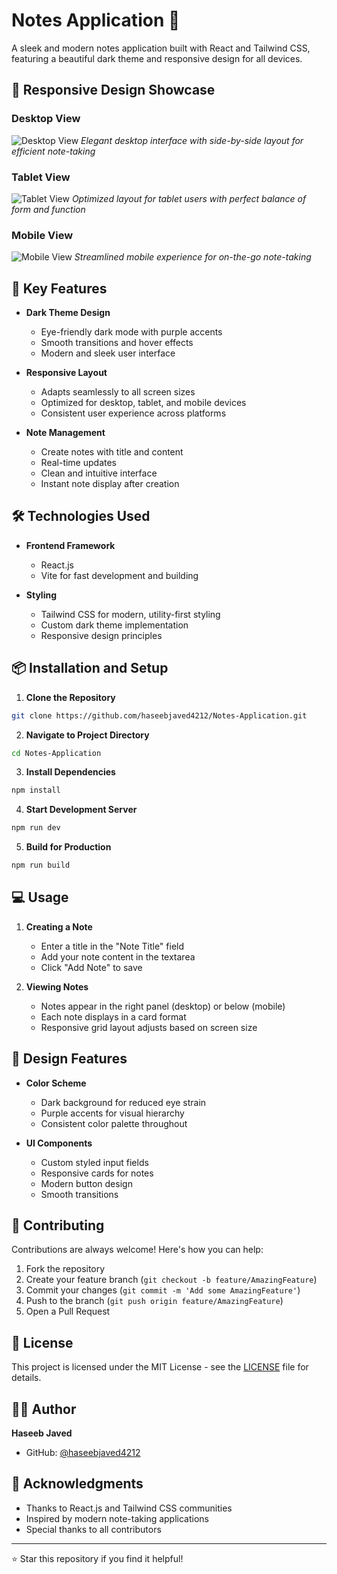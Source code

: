 # Notes Application 📝

A sleek and modern notes application built with React and Tailwind CSS, featuring a beautiful dark theme and responsive design for all devices.

## 📱 Responsive Design Showcase

### Desktop View

![Desktop View](<src/assets/Macbook-Air-localhost%20(1).png>)
_Elegant desktop interface with side-by-side layout for efficient note-taking_

### Tablet View

![Tablet View](<src/assets/iPad-PRO-11-localhost%20(1).png>)
_Optimized layout for tablet users with perfect balance of form and function_

### Mobile View

![Mobile View](src/assets/iPhone-13-PRO-localhost.png)
_Streamlined mobile experience for on-the-go note-taking_

## 🌟 Key Features

- **Dark Theme Design**

  - Eye-friendly dark mode with purple accents
  - Smooth transitions and hover effects
  - Modern and sleek user interface

- **Responsive Layout**

  - Adapts seamlessly to all screen sizes
  - Optimized for desktop, tablet, and mobile devices
  - Consistent user experience across platforms

- **Note Management**
  - Create notes with title and content
  - Real-time updates
  - Clean and intuitive interface
  - Instant note display after creation

## 🛠️ Technologies Used

- **Frontend Framework**

  - React.js
  - Vite for fast development and building

- **Styling**
  - Tailwind CSS for modern, utility-first styling
  - Custom dark theme implementation
  - Responsive design principles

## 📦 Installation and Setup

1. **Clone the Repository**

```bash
git clone https://github.com/haseebjaved4212/Notes-Application.git
```

2. **Navigate to Project Directory**

```bash
cd Notes-Application
```

3. **Install Dependencies**

```bash
npm install
```

4. **Start Development Server**

```bash
npm run dev
```

5. **Build for Production**

```bash
npm run build
```

## 💻 Usage

1. **Creating a Note**

   - Enter a title in the "Note Title" field
   - Add your note content in the textarea
   - Click "Add Note" to save

2. **Viewing Notes**
   - Notes appear in the right panel (desktop) or below (mobile)
   - Each note displays in a card format
   - Responsive grid layout adjusts based on screen size

## 🎨 Design Features

- **Color Scheme**

  - Dark background for reduced eye strain
  - Purple accents for visual hierarchy
  - Consistent color palette throughout

- **UI Components**
  - Custom styled input fields
  - Responsive cards for notes
  - Modern button design
  - Smooth transitions

## 🤝 Contributing

Contributions are always welcome! Here's how you can help:

1. Fork the repository
2. Create your feature branch (`git checkout -b feature/AmazingFeature`)
3. Commit your changes (`git commit -m 'Add some AmazingFeature'`)
4. Push to the branch (`git push origin feature/AmazingFeature`)
5. Open a Pull Request

## 📝 License

This project is licensed under the MIT License - see the [LICENSE](LICENSE) file for details.

## 👨‍💻 Author

**Haseeb Javed**

- GitHub: [@haseebjaved4212](https://github.com/haseebjaved4212)

## 🙏 Acknowledgments

- Thanks to React.js and Tailwind CSS communities
- Inspired by modern note-taking applications
- Special thanks to all contributors

---

⭐ Star this repository if you find it helpful!
